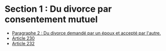 # Section 1 : Du divorce par consentement mutuel

- [Paragraphe 2 : Du divorce demandé par un époux et accepté par l'autre.](paragraphe-2)
- [Article 230](article-230.md)
- [Article 232](article-232.md)
